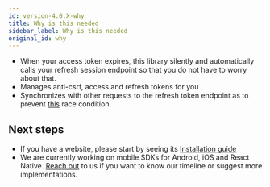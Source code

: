 ```yaml
---
id: version-4.0.X-why
title: Why is this needed
sidebar_label: Why is this needed
original_id: why
---
```


- When your access token expires, this library silently and automatically calls your refresh session endpoint so that you do not have to worry about that.
- Manages anti-csrf, access and refresh tokens for you
- Synchronizes with other requests to the refresh token endpoint as to prevent [this](https://hackernoon.com/the-best-way-to-securely-manage-user-sessions-91f27eeef460#e81c) race condition.

## Next steps
- If you have a website, please start by seeing its [Installation guide](website/installation)
- We are currently working on mobile SDKs for Android, iOS and React Native. [Reach out](mailto:team@supertokens.io) to us if you want to know our timeline or suggest more implementations. 